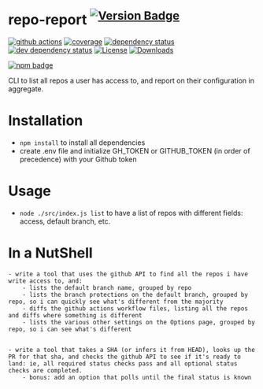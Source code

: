 # repo-report <sup>[![Version Badge][npm-version-svg]][package-url]</sup>

[![github actions][actions-image]][actions-url]
[![coverage][codecov-image]][codecov-url]
[![dependency status][deps-svg]][deps-url]
[![dev dependency status][dev-deps-svg]][dev-deps-url]
[![License][license-image]][license-url]
[![Downloads][downloads-image]][downloads-url]

[![npm badge][npm-badge-png]][package-url]

CLI to list all repos a user has access to, and report on their configuration in aggregate.

# Installation

- `npm install` to install all dependencies
- create .env file and initialize GH\_TOKEN or GITHUB\_TOKEN (in order of precedence) with your Github token

# Usage

 - `node ./src/index.js list` to have a list of repos with different fields: access, default branch, etc.


# In a NutShell

	- write a tool that uses the github API to find all the repos i have write access to, and:
		- lists the default branch name, grouped by repo
		- lists the branch protections on the default branch, grouped by repo, so i can quickly see what's different from the majority
		- diffs the github actions workflow files, listing all the repos and diffs where something is different
		- lists the various other settings on the Options page, grouped by repo, so i can see what's different


	- write a tool that takes a SHA (or infers it from HEAD), looks up the PR for that sha, and checks the github API to see if it's ready to land: ie, all required status checks pass and all optional status checks are completed.
		- bonus: add an option that polls until the final status is known

[package-url]: https://npmjs.org/package/repo-report
[npm-version-svg]: https://versionbadg.es/ljharb/repo-report.svg
[deps-svg]: https://david-dm.org/ljharb/repo-report.svg
[deps-url]: https://david-dm.org/ljharb/repo-report
[dev-deps-svg]: https://david-dm.org/ljharb/repo-report/dev-status.svg
[dev-deps-url]: https://david-dm.org/ljharb/repo-report#info=devDependencies
[npm-badge-png]: https://nodei.co/npm/repo-report.png?downloads=true&stars=true
[license-image]: https://img.shields.io/npm/l/repo-report.svg
[license-url]: LICENSE
[downloads-image]: https://img.shields.io/npm/dm/repo-report.svg
[downloads-url]: https://npm-stat.com/charts.html?package=repo-report
[codecov-image]: https://codecov.io/gh/ljharb/repo-report/branch/main/graphs/badge.svg
[codecov-url]: https://app.codecov.io/gh/ljharb/repo-report/
[actions-image]: https://img.shields.io/endpoint?url=https://github-actions-badge-u3jn4tfpocch.runkit.sh/ljharb/repo-report
[actions-url]: https://github.com/ljharb/repo-report/actions
